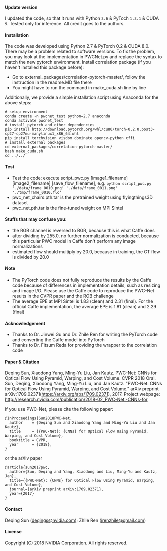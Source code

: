
#### Update version

I updated the code, so that it runs with Python `3.6` & PyToch `1.3.1` & CUDA `9`. Tested only for inference. All credit goes to the authors.

#### Installation
The code was developed using Python 2.7 & PyTorch 0.2 & CUDA 8.0. There may be a problem related to software versions. To fix the problem, you may look at the implementation in PWCNet.py and replace the syntax to match the new pytorch environment. 
Install correlation package (if you haven't installed this package before):
- Go to external_packages/correlation-pytorch-master/, follow the instruction in the readme.MD file there
- You might have to run the command in make_cuda.sh line by line

Additionally, we provide a simple installation script using Anaconda for the above steps:
```
# setup environment
conda create -n pwcnet_test python=2.7 anaconda
conda activate pwcnet_test
# install pytorch and other dependencies
pip install http://download.pytorch.org/whl/cu80/torch-0.2.0.post3-cp27-cp27mu-manylinux1_x86_64.whl
pip install torchvision visdom dominate opencv-python cffi
# install external packages 
cd external_packages/correlation-pytorch-master/
bash make_cuda.sh
cd ../../
```
#### Test
-  Test the code: execute script_pwc.py [image1_filename] [image2_filename] [save_flow_filename], e.g. 
	 ```python script_pwc.py './data/frame_0010.png' './data/frame_0011.png' './tmp/frame_0010.flo'```
-  pwc_net_chairs.pth.tar is the pretrained weight using flyingthings3D dataset
-  pwc_net.pth.tar is the fine-tuned weight on MPI Sintel


#### Stuffs that may confuse you:
- the RGB channel is reversed to BGR, because this is what Caffe does
- after dividing by 255.0, no further normalization is conducted, because this particular PWC model in Caffe don't perform any image normalizations
- estimated flow should multiply by 20.0, because in training, the GT flow is divided by 20.0


#### Note
- The PyTorch code does not fully reproduce the results by the Caffe code because of differences in implementation details, such as resizing and image I/O. Please use the Caffe code to reproduce the PWC-Net results in the CVPR paper and the ROB challenge
- The average EPE at MPI Sintel is 1.83 (clean) and 2.31 (final). For the official Caffe implementation, the average EPE is 1.81 (clean) and 2.29 (final)


#### Acknowledgement
- Thanks to Dr. Jinwei Gu and Dr. Zhile Ren for writing the PyTorch code and converting the Caffe model into PyTorch
- Thanks to Dr. Fitsum Reda for providing the wrapper to the correlation code

#### Paper & Citation
Deqing Sun, Xiaodong Yang, Ming-Yu Liu, Jan Kautz. PWC-Net: CNNs for Optical Flow Using Pyramid, Warping, and Cost Volume. CVPR 2018 Oral. 
Sun, Deqing, Xiaodong Yang, Ming-Yu Liu, and Jan Kautz. "PWC-Net: CNNs for Optical Flow Using Pyramid, Warping, and Cost Volume." arXiv preprint arXiv:1709.02371(https://arxiv.org/abs/1709.02371), 2017.
Project webpage: http://research.nvidia.com/publication/2018-02_PWC-Net:-CNNs-for
 

If you use PWC-Net, please cite the following paper: 
```
@InProceedings{Sun2018PWC-Net,
  author    = {Deqing Sun and Xiaodong Yang and Ming-Yu Liu and Jan Kautz},
  title     = {{PWC-Net}: {CNNs} for Optical Flow Using Pyramid, Warping, and Cost Volume},
  booktitle = CVPR,
  year      = {2018},
}
```
or the arXiv paper
```
@article{sun2017pwc,
  author={Sun, Deqing and Yang, Xiaodong and Liu, Ming-Yu and Kautz, Jan},
  title={{PWC-Net}: {CNNs} for Optical Flow Using Pyramid, Warping, and Cost Volume},
  journal={arXiv preprint arXiv:1709.02371},
  year={2017}
}
```

#### Contact
Deqing Sun (deqings@nvidia.com); Zhile Ren (jrenzhile@gmail.com)

#### License 
Copyright (C) 2018 NVIDIA Corporation. All rights reserved. 



